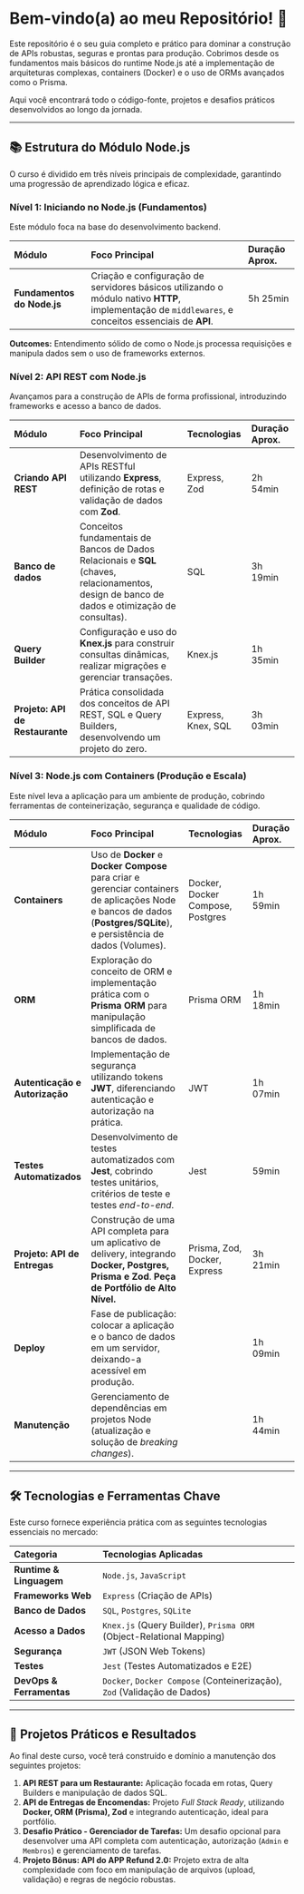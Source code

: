 # Bem-vindo(a) ao meu Repositório! 👋

Este repositório é o seu guia completo e prático para dominar a construção de APIs robustas, seguras e prontas para produção. Cobrimos desde os fundamentos mais básicos do runtime Node.js até a implementação de arquiteturas complexas, containers (Docker) e o uso de ORMs avançados como o Prisma.

Aqui você encontrará todo o código-fonte, projetos e desafios práticos desenvolvidos ao longo da jornada.

---

## 📚 Estrutura do Módulo Node.js

O curso é dividido em três níveis principais de complexidade, garantindo uma progressão de aprendizado lógica e eficaz.

### Nível 1: Iniciando no Node.js (Fundamentos)

Este módulo foca na base do desenvolvimento backend.

| Módulo | Foco Principal | Duração Aprox. |
| :--- | :--- | :--- |
| **Fundamentos do Node.js** | Criação e configuração de servidores básicos utilizando o módulo nativo **HTTP**, implementação de `middlewares`, e conceitos essenciais de **API**. | 5h 25min |

**Outcomes:** Entendimento sólido de como o Node.js processa requisições e manipula dados sem o uso de frameworks externos.

### Nível 2: API REST com Node.js

Avançamos para a construção de APIs de forma profissional, introduzindo frameworks e acesso a banco de dados.

| Módulo | Foco Principal | Tecnologias | Duração Aprox. |
| :--- | :--- | :--- | :--- |
| **Criando API REST** | Desenvolvimento de APIs RESTful utilizando **Express**, definição de rotas e validação de dados com **Zod**. | Express, Zod | 2h 54min |
| **Banco de dados** | Conceitos fundamentais de Bancos de Dados Relacionais e **SQL** (chaves, relacionamentos, design de banco de dados e otimização de consultas). | SQL | 3h 19min |
| **Query Builder** | Configuração e uso do **Knex.js** para construir consultas dinâmicas, realizar migrações e gerenciar transações. | Knex.js | 1h 35min |
| **Projeto: API de Restaurante** | Prática consolidada dos conceitos de API REST, SQL e Query Builders, desenvolvendo um projeto do zero. | Express, Knex, SQL | 3h 03min |

### Nível 3: Node.js com Containers (Produção e Escala)

Este nível leva a aplicação para um ambiente de produção, cobrindo ferramentas de conteinerização, segurança e qualidade de código.

| Módulo | Foco Principal | Tecnologias | Duração Aprox. |
| :--- | :--- | :--- | :--- |
| **Containers** | Uso de **Docker** e **Docker Compose** para criar e gerenciar containers de aplicações Node e bancos de dados (**Postgres/SQLite**), e persistência de dados (Volumes). | Docker, Docker Compose, Postgres | 1h 59min |
| **ORM** | Exploração do conceito de ORM e implementação prática com o **Prisma ORM** para manipulação simplificada de bancos de dados. | Prisma ORM | 1h 18min |
| **Autenticação e Autorização** | Implementação de segurança utilizando tokens **JWT**, diferenciando autenticação e autorização na prática. | JWT | 1h 07min |
| **Testes Automatizados** | Desenvolvimento de testes automatizados com **Jest**, cobrindo testes unitários, critérios de teste e testes *end-to-end*. | Jest | 59min |
| **Projeto: API de Entregas** | Construção de uma API completa para um aplicativo de delivery, integrando **Docker, Postgres, Prisma e Zod**. **Peça de Portfólio de Alto Nível.** | Prisma, Zod, Docker, Express | 3h 21min |
| **Deploy** | Fase de publicação: colocar a aplicação e o banco de dados em um servidor, deixando-a acessível em produção. | | 1h 09min |
| **Manutenção** | Gerenciamento de dependências em projetos Node (atualização e solução de *breaking changes*). | | 1h 44min |

---

## 🛠️ Tecnologias e Ferramentas Chave

Este curso fornece experiência prática com as seguintes tecnologias essenciais no mercado:

| Categoria | Tecnologias Aplicadas |
| :--- | :--- |
| **Runtime & Linguagem** | `Node.js`, `JavaScript` |
| **Frameworks Web** | `Express` (Criação de APIs) |
| **Banco de Dados** | `SQL`, `Postgres`, `SQLite` |
| **Acesso a Dados** | `Knex.js` (Query Builder), `Prisma ORM` (Object-Relational Mapping) |
| **Segurança** | `JWT` (JSON Web Tokens) |
| **Testes** | `Jest` (Testes Automatizados e E2E) |
| **DevOps & Ferramentas** | `Docker`, `Docker Compose` (Conteinerização), `Zod` (Validação de Dados) |

---

## 🚀 Projetos Práticos e Resultados

Ao final deste curso, você terá construído e domínio a manutenção dos seguintes projetos:

1.  **API REST para um Restaurante:** Aplicação focada em rotas, Query Builders e manipulação de dados SQL.
2.  **API de Entregas de Encomendas:** Projeto *Full Stack Ready*, utilizando **Docker, ORM (Prisma), Zod** e integrando autenticação, ideal para portfólio.
3.  **Desafio Prático - Gerenciador de Tarefas:** Um desafio opcional para desenvolver uma API completa com autenticação, autorização (`Admin` e `Membros`) e gerenciamento de tarefas.
4.  **Projeto Bônus: API do APP Refund 2.0:** Projeto extra de alta complexidade com foco em manipulação de arquivos (upload, validação) e regras de negócio robustas.
